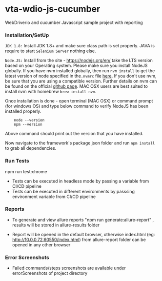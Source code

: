 # vta-wdio-js-cucumber
WebDriverio and cucumber Javascript sample project with reporting

### Installation/SetUp

`JDK 1.8:` Install JDK 1.8+ and make sure class path is set properly. JAVA is require to start `Selenium Server` nothing else.

`Node.JS:` Install  from the site - https://nodejs.org/en/  take the LTS version based on your Operating system. Please make sure you install NodeJS globally. If you have nvm installed globally, then run `nvm install` to get the latest version of node specified in the`.nvmrc` file [here](/.nvmrc).  If you don't use nvm, be sure that you are using a compatible version. Further details on nvm can be found on the official [github page](https://github.com/creationix/nvm). MAC OSX users are best suited to install nvm with homebrew `brew install nvm`.

Once installation is done - open terminal (MAC OSX) or command prompt (for windows OS) and type below command to verify NodeJS has been installed properly.

        node --version
        npm --version

Above command should print out the version that you have installed.

Now navigate to the framework's package.json folder and run `npm install` to grab all dependencies.

### Run Tests

npm run test:chrome

- Tests can be executed in headless mode by passing a variable from CI/CD pipeline
- Tests can be executed in different environments by passsing environment variable from CI/CD pipeline

### Reports

- To generate and view allure reports "npm run generate:allure-report" , results will be stored in allure-results folder

- Report will be opened in the default browser, otherwise index.html (eg: http://10.0.0.72:60550/index.html) from allure-report folder can be opened in any other browser 

### Error Screenshots
- Failed commands/steps screenshots are available under errorScreenshots of project directory
